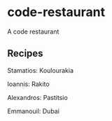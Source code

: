 # code-restaurant
A code restaurant

## Recipes

Stamatios: Koulourakia

Ioannis: Rakito

Alexandros: Pastitsio

Emmanouil: Dubai
